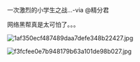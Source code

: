 一次激烈的小学生之战...-via @精分君

网络黑帮真是太可怕了。。。

![1af350ecf487489daa7defe348b22427.jpg](https://wxlzmt.github.io/cdn1/ext/qw/groups/10056/1af350ecf487489daa7defe348b22427.jpg)

![f3fcfee0e7b948179b63a101de98b027.jpg](https://wxlzmt.github.io/cdn1/ext/qw/groups/10056/f3fcfee0e7b948179b63a101de98b027.jpg)
